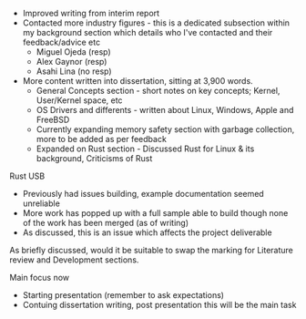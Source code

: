 
+ Improved writing from interim report
+ Contacted more industry figures - this is a dedicated subsection within my background section which details who I've contacted and their feedback/advice etc
	+ Miguel Ojeda (resp)
	+ Alex Gaynor (resp)
	+ Asahi Lina (no resp)
+ More content written into dissertation, sitting at 3,900 words.
	+ General Concepts section - short notes on key concepts; Kernel, User/Kernel space, etc
	+ OS Drivers and differents - written about Linux, Windows, Apple and FreeBSD
	+ Currently expanding memory safety section with garbage collection, more to be added as per feedback
	+ Expanded on Rust section - Discussed Rust for Linux & its background, Criticisms of Rust

Rust USB
+ Previously had issues building, example documentation seemed unreliable
+ More work has popped up with a full sample able to build though none of the work has been merged (as of writing)
+ As discussed, this is an issue which affects the project deliverable

As briefly discussed, would it be suitable to swap the marking for Literature review and Development sections. 

Main focus now
+ Starting presentation (remember to ask expectations)
+ Contuing dissertation writing, post presentation this will be the main task